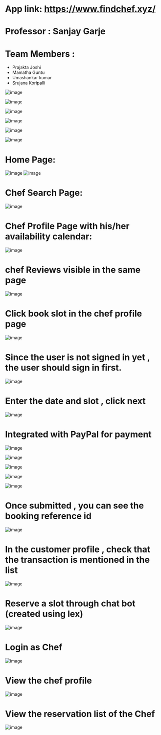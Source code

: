 # App link: https://www.findchef.xyz/
# Professor : Sanjay Garje

# Team Members : 
- Prajakta Joshi
- Mamatha Guntu
- Umashankar kumar 
- Srujana Koripalli

![image](https://user-images.githubusercontent.com/2658837/101580326-3c514e00-398f-11eb-98d6-41f02720dca8.png)

![image](https://user-images.githubusercontent.com/2658837/101580490-47a47980-398f-11eb-9aa3-9338fd39e98f.png)

![image](https://user-images.githubusercontent.com/2658837/101580666-5428d200-398f-11eb-85d2-4a7fd3665e8d.png)

![image](https://user-images.githubusercontent.com/2658837/101581546-9225f600-398f-11eb-92db-d4d5440feabb.png)

![image](https://user-images.githubusercontent.com/2658837/101581129-73bffa80-398f-11eb-8db3-21f3977357e9.png)

![image](https://user-images.githubusercontent.com/2658837/101581811-a5d15c80-398f-11eb-930f-2abb022dd5ea.png)

#  Home Page:

![image](https://user-images.githubusercontent.com/2658837/101582332-ca2d3900-398f-11eb-9d66-deae97fad48b.png)
![image](https://user-images.githubusercontent.com/2658837/101582780-e8933480-398f-11eb-999a-273b9f24b79b.png)

# Chef Search Page:
![image](https://user-images.githubusercontent.com/2658837/101582969-f6e15080-398f-11eb-94d9-d7a5561ecee8.png)

# Chef Profile Page with his/her availability calendar: 
![image](https://user-images.githubusercontent.com/2658837/101583209-08c2f380-3990-11eb-9941-d68e8e1f97ae.png)

# chef Reviews visible in the same page 
![image](https://user-images.githubusercontent.com/2658837/101583309-1e381d80-3990-11eb-8635-4e949d72c999.png)

# Click book slot in the chef profile page 
![image](https://user-images.githubusercontent.com/2658837/101583209-08c2f380-3990-11eb-9941-d68e8e1f97ae.png)

# Since the user is not signed in yet ,  the user should sign in first.
![image](https://user-images.githubusercontent.com/2658837/101583374-3871fb80-3990-11eb-9c08-f128ed86ac11.png)

# Enter the date and slot , click next
![image](https://user-images.githubusercontent.com/2658837/101583417-50497f80-3990-11eb-8e9c-6b4292a3e57d.png)

# Integrated with PayPal for payment
![image](https://user-images.githubusercontent.com/2658837/101586589-1cbe2380-3997-11eb-903a-96e63d43a7a5.png)

![image](https://user-images.githubusercontent.com/2658837/101587534-44ae8680-3999-11eb-9de2-39aa548b0233.png)

![image](https://user-images.githubusercontent.com/2658837/101587651-7cb5c980-3999-11eb-9749-8cb0b5c585ee.png)

![image](https://user-images.githubusercontent.com/2658837/101587685-8c351280-3999-11eb-9af8-e66ecee2ddf0.png)

![image](https://user-images.githubusercontent.com/2658837/101587710-9ce58880-3999-11eb-9cd5-7abd0b15b521.png)

# Once submitted , you can see the booking reference id 
![image](https://user-images.githubusercontent.com/2658837/101587747-af5fc200-3999-11eb-9470-39a92f9f53c6.png)

# In the customer profile , check that the transaction is mentioned in the list
![image](https://user-images.githubusercontent.com/2658837/101588292-e682a300-399a-11eb-92ce-2864cdc8fefe.png)

# Reserve a slot through chat bot (created using lex)
![image](https://user-images.githubusercontent.com/2658837/101588346-0f0a9d00-399b-11eb-8a8f-17f3a84f509c.png)

# Login as Chef
![image](https://user-images.githubusercontent.com/2658837/101588576-90fac600-399b-11eb-911a-2edb3c56ed12.png)

# View the chef profile 
![image](https://user-images.githubusercontent.com/2658837/101589111-a3293400-399c-11eb-989d-d3e5f50cea0a.png)

# View the reservation list of the Chef 

![image](https://user-images.githubusercontent.com/2658837/101588723-da4b1580-399b-11eb-9b0b-c6dde9717361.png)













